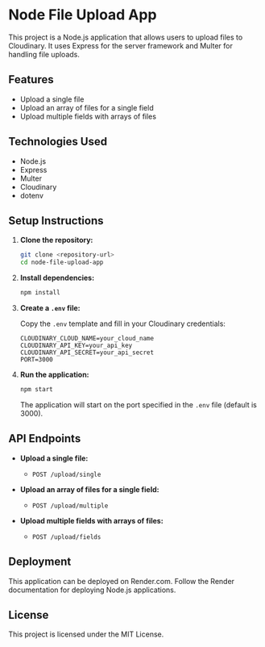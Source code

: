 # Node File Upload App

This project is a Node.js application that allows users to upload files to Cloudinary. It uses Express for the server framework and Multer for handling file uploads.

## Features

- Upload a single file
- Upload an array of files for a single field
- Upload multiple fields with arrays of files

## Technologies Used

- Node.js
- Express
- Multer
- Cloudinary
- dotenv

## Setup Instructions

1. **Clone the repository:**

   ```bash
   git clone <repository-url>
   cd node-file-upload-app
   ```

2. **Install dependencies:**

   ```bash
   npm install
   ```

3. **Create a `.env` file:**

   Copy the `.env` template and fill in your Cloudinary credentials:

   ```
   CLOUDINARY_CLOUD_NAME=your_cloud_name
   CLOUDINARY_API_KEY=your_api_key
   CLOUDINARY_API_SECRET=your_api_secret
   PORT=3000
   ```

4. **Run the application:**

   ```bash
   npm start
   ```

   The application will start on the port specified in the `.env` file (default is 3000).

## API Endpoints

- **Upload a single file:**
  - `POST /upload/single`
  
- **Upload an array of files for a single field:**
  - `POST /upload/multiple`
  
- **Upload multiple fields with arrays of files:**
  - `POST /upload/fields`

## Deployment

This application can be deployed on Render.com. Follow the Render documentation for deploying Node.js applications.

## License

This project is licensed under the MIT License.